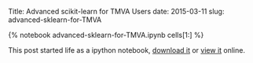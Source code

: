 Title: Advanced scikit-learn for TMVA Users
date: 2015-03-11
slug: advanced-sklearn-for-TMVA

{% notebook advanced-sklearn-for-TMVA.ipynb cells[1:] %}

This post started life as a ipython notebook,
[download it](/downloads/notebooks/advanced-sklearn-for-TMVA.ipynb)
or
[view it](http://nbviewer.ipython.org/url/betatim.github.io//downloads/notebooks/advanced-sklearn-for-TMVA.ipynb) online.